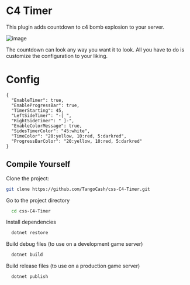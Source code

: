 # C4 Timer
This plugin adds countdown to c4 bomb explosion to your server.

![image](https://i.imgur.com/rE9S8ag.jpg)

The countdown can look any way you want it to look.
All you have to do is customize the configuration to your liking.

# Config
```
{
  "EnableTimer": true,
  "EnableProgressBar": true,
  "TimerStarting": 45,
  "LeftSideTimer": "-[ ",
  "RightSideTimer": " ]-",
  "EnableColorMessage": true,
  "SidesTimerColor": "45:white",
  "TimeColor": "20:yellow, 10:red, 5:darkred",
  "ProgressBarColor": "20:yellow, 10:red, 5:darkred"
}
```

## Compile Yourself

Clone the project:

```bash
git clone https://github.com/TangoCash/css-C4-Timer.git
```

Go to the project directory

```bash
  cd css-C4-Timer
```

Install dependencies

```bash
  dotnet restore
```

Build debug files (to use on a development game server)

```bash
  dotnet build
```

Build release files (to use on a production game server)

```bash
  dotnet publish
```


